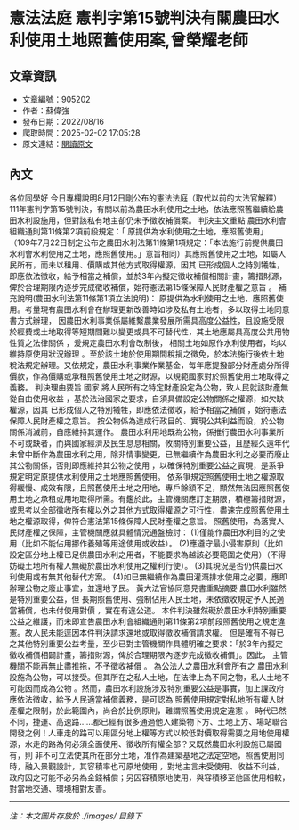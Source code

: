 # 憲法法庭 憲判字第15號判決有關農田水利使用土地照舊使用案,曾榮耀老師

## 文章資訊
- 文章編號：905202
- 作者：蘇偉強
- 發布日期：2022/08/16
- 爬取時間：2025-02-02 17:05:28
- 原文連結：[閱讀原文](https://real-estate.get.com.tw/Columns/detail.aspx?no=905202)

## 內文
各位同學好
今日專欄說明8月12日剛公布的憲法法庭（取代以前的大法官解釋）111年憲判字第15號判決，有關以前為農田水利使用之土地，依法應照舊繼續給農田水利設施用，但對該私有地主卻仍未予徵收補償案。
判決主文重點
農田水利會組織通則第11條第2項前段規定：「
原提供為水利使用之土地，應照舊使用」
（109年7月22日制定公布之農田水利法第11條第1項規定：「本法施行前提供農田水利會水利使用之土地，應照舊使用。」意旨相同）其應照舊使用之土地，如屬人民所有，而未以租用、價購或其他方式取得權源，因其
已形成個人之特別犧牲，即應依法徵收，給予相當之補償，並於3年內擬定徵收補償相關計畫，籌措財源，俾於合理期限內逐步完成徵收補償，始符憲法第15條保障人民財產權之意旨
。
補充說明(農田水利法第11條第1項立法說明)：
原提供為水利使用之土地，應照舊使用。考量現有農田水利會在辦理更新改善時如涉及私有土地者，多以取得土地同意書方式辦理，
因農田水利事業係屬維繫農業發展所需具高度公益性，且設施受限於經費或土地取得等短期間難以變更或具不可替代性，其土地應屬具高度公共用物性質之法律關係
，爰規定農田水利會改制後，
相關土地如原作水利使用者，均以維持原使用狀況辦理
。至於該土地於使用期間稅捐之徵免，於本法施行後依土地稅法規定辦理。又依規定，農田水利事業作業基金，每年應提撥部分財產處分所得價款，作為價購或承租照舊使用土地之財源，以規範國家對於照舊使用土地取得之義務。
判決理由要旨
國家
將人民所有之特定財產設定為公物，致人民就該財產無從自由使用收益
，基於法治國家之要求，自須具備設定公物關係之權源，如欠缺權源，因其
已形成個人之特別犧牲，即應依法徵收，給予相當之補償
，始符憲法保障人民財產權之意旨。
按公物係為達成行政目的、實現公共利益而設，於公物關係消滅前，自應維持其運作。
農田水利用地既為公物，係推行農田水利事業所不可或缺者，而與國家經濟及民生息息相關，攸關特別重要公益，且歷經久遠年代未曾中斷作為農田水利之用，除非情事變更，已無繼續作為農田水利之必要而廢止其公物關係，否則即應維持其公物之使用
，以確保特別重要公益之實現，是系爭規定明定原提供水利使用之土地應照舊使用。
依系爭規定照舊使用土地之權源取得緩慢、成效有限，且照舊使用土地之用地，專戶餘額不足，顯然無法因應照舊使用土地之承租或用地取得所需。有鑑於此，主管機關應訂定期限，積極籌措財源，或思考以全部徵收所有權以外之其他方式取得權源之可行性，盡速完成照舊使用土地之權源取得，俾符合憲法第15條保障人民財產權之意旨。
照舊使用，為落實人民財產權之保障，主管機關應就具體情況通盤檢討：
(1)僅能作農田水利目的之使用（比如不能佔用挪作養殖等用途使用或收益）。
(2)應遵守最小侵害原則（比如設定區分地上權已足供農田水利之用者，不能要求為越該必要範圍之使用）（不得妨礙土地所有權人無礙於農田水利使用之權利行使）。
(3)其現況是否仍供農田水利使用或有無其他替代方案。
(4)如已無繼續作為農田灌溉排水使用之必要，應即辦理公物之廢止事宜，並還地予民。
黃大法官協同意見書重點摘要
農田水利雖然是特別重要公益，但
長期照舊使用、強制佔用人民土地，未依徵收規定予人民適當補償，也未付使用對價
，實在有違公道。
本件判決雖然礙於農田水利特別重要公益之維護，而未即宣告農田水利會組織通則第11條第2項前段照舊使用之規定違憲。故人民未能逕因本件判決請求還地或取得徵收補償請求權。
但是確有不得已之其他特別重要公益考量，至少已對主管機關作具體明確之要求：「於3年內擬定徵收補償相闢計畫，籌措財源，俾於合理期限內逐步完成徵收補償」。因此，
主管機關不能再無止盡推拖，不予徵收補償
。
為公法人之農田水利會所有之
農田水利設施為公物，可以接受。但其所在之私人土地，在法律上為不同之物，私人土地不可能因而成為公物
。然而，農田水利設施涉及特別重要公益是事實，加上課政府應依法徵收，給予人民適當補償義務，是可認為
照舊使用規定對私地所有權人財產權之限制，於此範圍內，尚合於比例原則，難謂照舊使用規定違憲
。
時代已然不同，捷運、高速路……都已經有很多通過他人建築物下方、土地上方、場站聯合開發之例！人車走的路可以用區分地上權等方式以較低對價取得需要之用地使用權源，水走的路為何必須全面使用、徵收所有權全部？又既然農田水利設施已屬國有，則
非不可立法使其所在部分土地，准作為建築基地之法定空地，照舊使用同時，融入景觀設計，其容積率也可原地使用
，對地主言未受使用、收益不利益，政府因之可能不必另為金錢補償；另因容積原地使用，與容積移至他區使用相較，對當地交通、環境相對友善。

---
*注：本文圖片存放於 ./images/ 目錄下*
